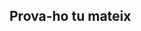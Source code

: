 ## Prova-ho tu mateix

<head>
  <meta http-equiv="X-UA-Compatible" content="IE=edge" />
  
  <meta http-equiv="content-type" content="text/html; charset=utf-8" />
  
  <meta name="viewport" content="initial-scale=1.0" />
  
  <title>
    Qüestionari
  </title>
  
  <!-- jquery for maximum compatibility -->
  
  <link type="text/css" rel="stylesheet" href="https://stackpath.bootstrapcdn.com/twitter-bootstrap/2.2.1/css/bootstrap-combined.min.css" />
  
  <!--<script src="http://ajax.googleapis.com/ajax/libs/jquery/1.9.1/jquery.min.js"></script>--> <script src="https://code.jquery.com/jquery-1.11.1.min.js" integrity="sha256-VAvG3sHdS5LqTT+5A/aeq/bZGa/Uj04xKxY8KM/w9EE=" crossorigin="anonymous"></script>
 <script src="https://stackpath.bootstrapcdn.com/bootstrap/3.3.5/js/bootstrap.min.js"></script>
 <script></p>

<pre><code>var quiztitle// = "Qüestionari d'exemple d'en Bobby";

/**
* Introdueix la informació sobre les preguntes aquí. La resposta necessita concordar
* l'opció correcta és la que concorda. (sensible a majúscules/minúscules)
*
*/
</code></pre>

<p>/**
*Anem a crear aleatòriament les preguntes!
*/</p>

<p>function shuffle(array) {
  var currentIndex = array.length, temporaryValue, randomIndex;</p>

<p>// Mentre hi hagi elements fer aleatòriament...
  while (0 !== currentIndex) {</p>

<pre><code>// Escollir un element dels que queden...
randomIndex = Math.floor(Math.random() * currentIndex);
currentIndex -= 1;

// I intercanviar-lo amb l'element actual.
temporaryValue = array[currentIndex];
array[currentIndex] = array[randomIndex];
array[randomIndex] = temporaryValue;
</code></pre>

<p>}</p>

<p>return array;
}</p>

<p>if (!("scramble" in Array.prototype)) {
  Object.defineProperty(Array.prototype, "scramble", {
    enumerable: false,
    value: function() {
      var o, i, ln = this.length;
      while (ln--) {
        i = Math.random() * (ln + 1) | 0;
        o = this[ln];
        this[ln] = this[i];
        this[i] = o;
      }
      return this;
    }
  });
}</p>

<pre><code>var quiz = [
    {
        "question"      :   "Which of the scripts would allow the sprite to say it's correct position?",
        "image"         :   "images/montage-1.png",
        "choices"       :   [
                                "A",
                                "B",
                                "C",
                                "D"
                            ],
        "correct"       :   "A",
        "explanation"   :   "An x position greater than 0 is on the right of the screen",
    },
    {
        "question"      :   "Which of the scripts would point a sprite in a direction of 90 degrees when it is touching the colour green?",
        "image"         :   "images/montage-2.png",
        "choices"       :   [
                                "A",
                                "B",
                                "C",
                                "D"
                            ],
        "correct"       :   "B",
        "explanation"   :   "If the sprite touches any colour except white, it will point at 90 degrees",
    },
    {
        "question"      :   "Which of the scripts would count down in 0.1 second periods from 10 seconds?",
        "image"         :   "images/montage-3.png",
        "choices"       :   [
                                "A",
                                "B",
                                "C",
                                "D"
                            ],
        "correct"       :   "B",
        "explanation"   :   "The variable must start at 10 and change by -0.1 every 0.1 seconds",
    },

];
</code></pre>

<p>//use this for IE syntax error at => : ECMA script 6 not supported in IE 11 :(
//quiz.forEach(function(q){ return q.choices.scramble()});</p>

<p>//use this for ECMA script 6
//quiz.forEach(q => q.choices.scramble());
//console.log(quiz[0].choices);</p>

<p>quiz = shuffle(quiz);</p>

<pre><code>/******* No need to edit below this line *********/
var currentquestion = 0, score = 0, submt=true, picked;

jQuery(document).ready(function($){

    /**
     * HTML Encoding function for alt tags and attributes to prevent messy
     * data appearing inside tag attributes.
     */
    function htmlEncode(value){
      return $(document.createElement('div')).text(value).html();
    }

    /**
     * This will add the individual choices for each question to the ul#choice-block
     *
     * @param {choices} array The choices from each question
     */
    function addChoices(choices){
        if(typeof choices !== "undefined" &amp;&amp; $.type(choices) == "array"){
            $('#choice-block').empty();
            for(var i=0;i&lt;choices.length; i++){
            $(document.createElement('li')).addClass('choice choice-box btn').attr('data-index', i).text(choices[i]).appendTo('#choice-block');
            }
        }
    }

    /**
     * Resets all of the fields to prepare for next question
     */
    function nextQuestion(){
        submt = true;
        $('#explanation').empty();
        $('#question').text(quiz[currentquestion]['question']);
        $('#pager').text('Question ' + Number(currentquestion + 1) + ' of ' + quiz.length);
        if(quiz[currentquestion].hasOwnProperty('image') &amp;&amp; quiz[currentquestion]['image'] != ""){
            if($('#question-image').length == 0){
                $(document.createElement('img')).addClass('question-image').attr('id', 'question-image').attr('src', quiz[currentquestion]['image']).attr('alt', htmlEncode(quiz[currentquestion]['question'])).insertAfter('#question');
            } else {
                $('#question-image').attr('src', quiz[currentquestion]['image']).attr('alt', htmlEncode(quiz[currentquestion]['question']));
            }
        } else {
            $('#question-image').remove();
        }
        addChoices(quiz[currentquestion]['choices']);
        setupButtons();

        jQuery(document).ready(function($){
            $("#question").html(function(){
                var text= $(this).text().trim().split(" ");
                var first = text.shift();
                return (text.length &gt; 0 ? "&lt;span class='number'&gt;"+ first +"&lt;/span&gt; " : first) + text.join(" ");
            });

            $('p.pager').each(function(){
                var text = $(this).text().split(' ');
                if(text.length &lt; 2)
                    return;

                text[1] = '&lt;span class="qnumber"&gt;'+text[1]+'&lt;/span&gt;';
                $(this).html(
                    text.join(' ')
                );
            });

        });

    }

    /**
     * After a selection is submitted, checks if its the right answer
     *
     * @param {choice} number The li zero-based index of the choice picked
     */
    function processQuestion(choice){
        if(quiz[currentquestion]['choices'][choice] == quiz[currentquestion]['correct']){
            $('.choice').eq(choice).addClass('btn-success').css({'font-weight':'bold', 'border-color':'#51a351', 'color':'#fff'});
            $('#explanation').html('&lt;span class="correct"&gt;CORRECT!&lt;/span&gt; ' + htmlEncode(quiz[currentquestion]['explanation']));
            score++;
        } else {
            $('.choice').eq(choice).addClass('btn-danger').css({'font-weight':'bold', 'border-color':'#f93939', 'color':'#fff'});
            $('#explanation').html('&lt;span class="incorrect"&gt;INCORRECT!&lt;/span&gt; ' + htmlEncode(quiz[currentquestion]['explanation']));
        }
        currentquestion++;

        if(currentquestion == quiz.length){
            $('#submitbutton').html('GET QUIZ RESULTS').removeClass('btn-success').addClass('btn-info').css({'border-color':'#3a87ad', 'color':'#fff'}).on('click', function(){
                $(this).text('GET QUIZ RESULTS').on('click');
                endQuiz();
            })

        } else if (currentquestion &lt; quiz.length){
            $('#submitbutton').html('NEXT QUESTION &amp;raquo;').removeClass('btn-success').addClass('btn-warning').css({'font-weight':'bold', 'border-color':'#faa732', 'color':'#fff'}).on('click', function(){
                $(this).text('- CHECK ANSWER -').removeClass('btn-warning').addClass('btn-success').css({'font-weight':'bold', 'border-color':'#51a351', 'color':'#fff'}).on('click');
                nextQuestion();
            })
        } else {
            //  $('#submitbutton').html('NEXT QUESTION &amp;raquo;').on('click', function(){
            //      $(this).text('- CHECK ANSWER -').css({'color':'inherit'}).on('click');
            //  })
        }


    }

    /**
     * Sets up the event listeners for each button.
     */
    function setupButtons(){
        $('.choice').on('click', function(){
            picked = $(this).attr('data-index');
            $('.choice').removeAttr('style').off('mouseout mouseover');
            $(this).css({'font-weight':'bold', 'border-color':'#51a351', 'color':'#51a351'});
            if(submt){
                submt=false;
                $('#submitbutton').css({'color':'#fff','cursor':'pointer'}).on('click', function(){
                    $('.choice').off('click');
                    $(this).off('click');
                    processQuestion(picked);
                });
            }
        })
    }

    /**
     * Quiz ends, display a message.
     */
    function endQuiz(){
        $('#explanation').empty();
        $('#question').empty();
        $('#choice-block').empty();
        $('#submitbutton').remove();
        $('.rsform-block-submit').addClass('show');
        $('#question').text("You got " + score + " out of " + quiz.length + " correct.");
        $(document.createElement('h4')).addClass('score').text(Math.round(score/quiz.length * 100) + '%').insertAfter('#question');         
    }

    /**
     * Runs the first time and creates all of the elements for the quiz
     */
    function init(){
        //add title
        if(typeof quiztitle !== "undefined" &amp;&amp; $.type(quiztitle) === "string"){
            $(document.createElement('h2')).text(quiztitle).appendTo('#frame');
        } //else {
            //$(document.createElement('h2')).text("Quiz").appendTo('#frame');
</code></pre>

<p>//          }</p>

<pre><code>        //add pager and questions
        if(typeof quiz !== "undefined" &amp;&amp; $.type(quiz) === "array"){
            //add pager
            $(document.createElement('p')).addClass('pager').attr('id','pager').text('Question 1 of ' + quiz.length).appendTo('#frame');
            //add first question
            $(document.createElement('h3')).addClass('question').attr('id', 'question').text(quiz[0]['question']).appendTo('#frame');
            //add image if present
            if(quiz[0].hasOwnProperty('image') &amp;&amp; quiz[0]['image'] != ""){
                $(document.createElement('img')).addClass('question-image').attr('id', 'question-image').attr('src', quiz[0]['image']).attr('alt', htmlEncode(quiz[0]['question'])).appendTo('#frame');
            }

            $(document.createElement('p')).addClass('explanation').attr('id','explanation').html('').appendTo('#frame');

            //questions holder
            $(document.createElement('ul')).attr('id', 'choice-block').appendTo('#frame');

            //add choices
            addChoices(quiz[0]['choices']);

            //add submit button
            $(document.createElement('div')).addClass('btn-success choice-box').attr('id', 'submitbutton').text('- CHECK ANSWER -').css({'font-weight':'bold', 'color':'#fff','padding':'30px 0', 'border-radius':'10px'}).appendTo('#frame');

            setupButtons();
        }
    }

    init();

});

jQuery(document).ready(function($){         
    $("#question").html(function(){
    var text= $(this).text().trim().split(" ");
    var first = text.shift();
        return (text.length &gt; 0 ? "&lt;span class='number'&gt;"+ first +"&lt;/span&gt; " : first) + text.join(" ");
    });

    $('p.pager').each(function(){
        var text = $(this).text().split(' ');
        if(text.length &lt; 2)
            return;

        text[1] = '&lt;span class="qnumber"&gt;'+text[1]+'&lt;/span&gt;';
        $(this).html(
            text.join(' ')
        );
    });

}); 

    function copyText() {
        var output = document.getElementById("frame").innerHTML;
        document.getElementById("placecontent").value = output;
    }

&lt;/script&gt;
&lt;style type="text/css" media="all"&gt;
    input                                                   { height:30px !important; }
    input[type=checkbox]                                    { height:30px !important; margin-top:-3px !important; margin-right:5px !important; box-shadow:none; background-color:#ffffff; position:relative !important; }
    textarea                                                { width: 90%; margin: 0 auto; display: block; }
    input[type=radio]                                       { height:30px !important; margin-top:-3px !important; margin-right:5px !important; box-shadow:none; background-color:#ffffff; position:relative !important; }
    .form-group input, .form-group select                   { height:30px; padding: 0px 12px; }
    .form-horizontal .form-group                            { margin:10px; }
    .formContainer .formControlLabel                        { width:auto !important; min-width:150px; margin:0; padding:0; }
    .formControls                                           { width:100%; padding:0; margin: 10px 0 20px auto; }
    .radio                                                  { padding-top:0 !important; padding-left:8px !important; }
    .radio-inline                                           { margin-right:10px; padding-top:0 !important; display:inline; }
    .bold                                                   { font-weight:bold; }
    .italic                                                 { font-style:italic; }
    .clear                                                  { width:100%; margin:0 !important; }
    .rsform-block-submit                                    { display:none; }
    .show                                                   { display: block !important; }
</code></pre>

<p>/*      .rsform-block-placecontent                              { display:none; } */
        #submit                                                 { margin:0 auto; display:block; }</p>

<pre><code>    /* QUIZ STYLES */
    ol                          { list-style:none; }
    ul#choice-block  {columns: 4; -webkit-columns: 4; -moz-columns: 4;}
    strong                                                  { font-weight:700; }
    #frame                                                  { width:auto; max-width: 800px; background:transparent; margin:3px auto; padding:10px; color:#333 !important; }
    div#frame h2                                            { width:auto; border-bottom:1px solid #bdbdbd; padding:0 0 5px 0; font-size:30px; }
    h3.question                                             { font-weight:normal; margin:20px 0; padding:0; font-style:italic; display:block; }
    p.pager                                                 { margin:5px 0 5px; color:#999; text-align:right; }
    .qnumber                                                { font-size:25px; font-weight:bold; font-style:italic; vertical-align:bottom; }
</code></pre>

<p>/*      .number                                 { font-size:25px; font-weight:bold; font-style:normal; vertical-align:inherit; padding-right:10px; } */</p>

<pre><code>    .score                  { width:100%; display:inline-block; margin:30px 0; font-size:100px; text-align:center; }
    img.question-image                                      { width:100%; height:auto; display:block; max-width:705px; margin:10px auto; border:1px solid #ccc; }
*/  #choice-block               { display:block; list-style:none; margin:0; padding:0; cursor: pointer; }
    #submitbutton               { cursor:pointer; -webkit-border-radius: 5px; -moz-border-radius: 5px; border-radius: 5px; } */
/*  #submitbutton:hover                                     { background:#7b8da6; } */
    #explanation                { width:auto; min-height:100px; margin:0 auto; padding:20px 0; text-align:center; }
    #explanation span           { font-weight:bold; padding-right:8px; }
    .choice-box                 { width:50%;  display:block;  text-align:center;  margin:5px auto !important; padding:10px 0 !important; border:1px solid #bdbdbd; }
    .correct                { color:#51a351; font-size: 20px; display: block; margin-bottom: 5px; border-bottom: 1px #51a351 solid; padding-bottom: 5px; }
    .incorrect              { color:#f93939; font-size: 20px; display: block; margin-bottom: 5px; border-bottom: 1px #f93939 solid; padding-bottom: 5px; }
&lt;/style&gt;
</code></pre>

<p></head>
<body></p>

<div class="form-group rsform-block rsform-block-framecontent">
    <div id="frame" role="content"></div>
</div>

<hr>

<!--<div class="form-group rsform-block rsform-block-placecontent">
    <label class="col-sm-3 control-label formControlLabel" data-toggle="tooltip" title="" for="placecontent"></label>
    <div class="col-sm-6 formControls">
        <textarea cols="50" rows="5" name="form[placecontent]" id="placecontent" readonly="" class="rsform-text-box form-control rsform-text-box"></textarea>           
    </div>
</div>  -->

<p><!--<div class="col-sm-6 formControls rsform-block-submit">
    <button type="submit" name="form[submit]" id="submit" onclick="copyText()" class="rsform-submit-button  btn btn-primary">Submit Quiz</button>           
</div> -->
</body>
</html></p>

<p><em>This quiz may not work in Internet Explorer. If you can't see the quiz then please try using another browser.</em></p>
</script>